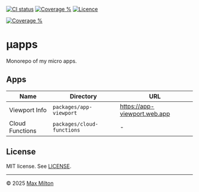[![CI status](https://badgen.net/github/checks/maxmilton/uapps?label=ci)](https://github.com/maxmilton/uapps/actions)
[![Coverage %](https://badgen.net/codeclimate/coverage/maxmilton/uapps)](https://codeclimate.com/github/maxmilton/uapps)
[![Licence](https://badgen.net/github/license/maxmilton/uapps)](./LICENSE)

<!-- TODO: Migrate to badgen.net once it supports qlty.sh -->
[![Coverage %](https://qlty.sh/badges/55ab6189-47f8-4f94-8ca2-a95928304624/test_coverage.svg)](https://qlty.sh/gh/maxmilton/projects/uapps)

# µapps

Monorepo of my micro apps.

## Apps

<!-- prettier-ignore -->
| Name | Directory | URL |
| --- | --- | --- |
| Viewport Info | `packages/app-viewport` | <https://app-viewport.web.app> |
| Cloud Functions | `packages/cloud-functions` | - |

## License

MIT license. See [LICENSE](https://github.com/maxmilton/uapps/blob/master/LICENSE).

<!-- TODO: Add attribution for favicons -->
<!-- app-viewport -->
<!-- https://github.com/twitter/twemoji/blob/master/assets/svg/1f5a5.svg -->

---

© 2025 [Max Milton](https://maxmilton.com)
